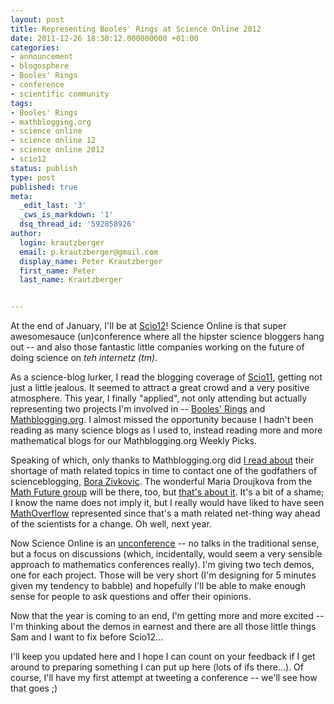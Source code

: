 ```yaml
---
layout: post
title: Representing Booles' Rings at Science Online 2012
date: 2011-12-26 18:30:12.000000000 +01:00
categories:
- announcement
- blogosphere
- Booles' Rings
- conference
- scientific community
tags:
- Booles' Rings
- mathblogging.org
- science online
- science online 12
- science online 2012
- scio12
status: publish
type: post
published: true
meta:
  _edit_last: '3'
  _cws_is_markdown: '1'
  dsq_thread_id: '592858926'
author:
  login: krautzberger
  email: p.krautzberger@gmail.com
  display_name: Peter Krautzberger
  first_name: Peter
  last_name: Krautzberger


---
```


At the end of January, I'll be at [Scio12](http://scienceonline2012.com/)! Science Online is that super awesomesauce (un)conference where all the hipster science bloggers hang out -- and also those fantastic little companies working on the future of doing science on _teh internetz (tm)_.

As a science-blog lurker, I read the blogging coverage of [Scio11](http://scio11.wikispaces.com/), getting not just a little jealous. It seemed to attract a great crowd and a very positive atmosphere. This year, I finally "applied", not only attending but actually representing two projects I'm involved in -- [Booles' Rings](http://boolesrings.org) and [Mathblogging.org](http://www.mathblogging.org). I almost missed the opportunity because I hadn't been reading as many science blogs as I used to, instead reading more and more mathematical blogs for our Mathblogging.org Weekly Picks.

Speaking of which, only thanks to Mathblogging.org did [I read about](http://math-frolic.blogspot.com/2011/10/math-at-science-online-2012.html) their shortage of math related topics in time to contact one of the godfathers of scienceblogging, [Bora Zivkovic](http://coturnix.org/). The wonderful Maria Droujkova from the [Math Future group](http://mathfuture.wikispaces.com/) will be there, too, but [that's about it](http://scio12.wikispaces.com/Program+draft). It's a bit of a shame; I know the name does not imply it, but I really would have liked to have seen [MathOverflow](http://www.mathoverflow.net) represented since that's a math related net-thing way ahead of the scientists for a change. Oh well, next year.

Now Science Online is an [unconference](http://en.wikipedia.org/wiki/Unconference) -- no talks in the traditional sense, but a focus on discussions (which, incidentally, would seem a very sensible approach to mathematics conferences really). I'm giving two tech demos, one for each project. Those will be very short (I'm designing for 5 minutes given my tendency to babble) and hopefully I'll be able to make enough sense for people to ask questions and offer their opinions.

Now that the year is coming to an end, I'm getting more and more excited -- I'm thinking about the demos in earnest and there are all those little things Sam and I want to fix before Scio12...

I'll keep you updated here and I hope I can count on your feedback if I get around to preparing something I can put up here (lots of ifs there...). Of course, I'll have my first attempt at tweeting a conference -- we'll see how that goes ;)